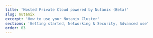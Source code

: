 ```yaml
---
title: 'Hosted Private Cloud powered by Nutanix (Beta)'
slug: nutanix
excerpt: 'How to use your Nutanix Cluster'
sections: 'Getting started, Networking & Security, Advanced use'
order: 03
---
```

